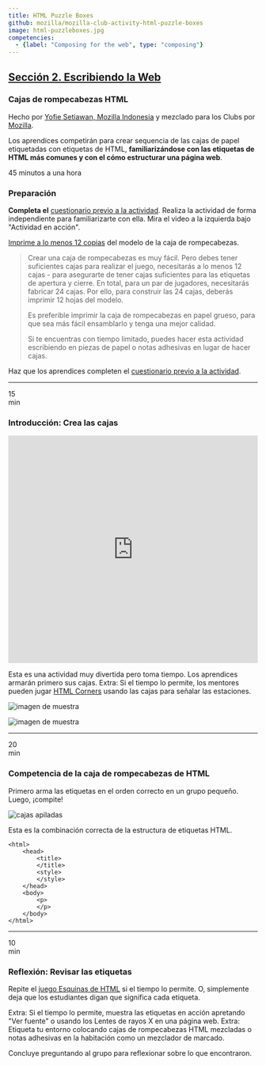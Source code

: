 ```yaml
---
title: HTML Puzzle Boxes
github: mozilla/mozilla-club-activity-html-puzzle-boxes
image: html-puzzleboxes.jpg
competencies:
  - {label: "Composing for the web", type: "composing"}
---
```


## [Sección 2. Escribiendo la Web](http://mozilla.github.io/webmaker-curriculum/WebLiteracyBasics-I/)

### Cajas de rompecabezas HTML

Hecho por [Yofie Setiawan, Mozilla Indonesia](https://twitter.com/yofiesetiawan) y mezclado para los Clubs por [Mozilla](https://webmaker.org/mentor).

Los aprendices competirán para crear sequencia de las cajas de papel etiquetadas con etiquetas de HTML, **familiarizándose con las etiquetas de HTML más comunes y con el cómo estructurar una página web**.

45 minutos a una hora

### Preparación

**Completa el** [cuestionario previo a la actividad](https://docs.google.com/a/mozillafoundation.org/forms/d/1IFhGuK4h7YqxqoUP880_hYV0S8TYEv0sBCbRNBy-0f4/viewform). Realiza la actividad de forma independiente para familiarizarte con ella. Mira el video a la izquierda bajo "Actividad en acción".

[Imprime a lo menos 12 copias](https://www.dropbox.com/s/lv7u8tqawawudiy/html-puzzle-box.pdf?dl=0) del modelo de la caja de rompecabezas.

> Crear una caja de rompecabezas es muy fácil. Pero debes tener suficientes cajas para realizar el juego, necesitarás a lo menos 12 cajas - para asegurarte de tener cajas suficientes para las etiquetas de apertura y cierre. En total, para un par de jugadores, necesitarás fabricar 24 cajas. Por ello, para construir las 24 cajas, deberás imprimir 12 hojas del modelo.
>
> Es preferible imprimir la caja de rompecabezas en papel grueso, para que sea más fácil ensamblarlo y tenga una mejor calidad.
>
> Si te encuentras con tiempo limitado, puedes hacer esta actividad escribiendo en piezas de papel o notas adhesivas en lugar de hacer cajas.

Haz que los aprendices completen el [cuestionario previo a la actividad](https://docs.google.com/a/mozillafoundation.org/forms/d/1i-fPxOGeuq-yxhEx-DYrf_Vj0WHqFpWcsUgF_l6ffOk/viewform). 

---

15<br>min

### Introducción: Crea las cajas

<iframe src="https://www.youtube.com/embed/eWXCZNDBl04?rel=0" allowfullscreen="" frameborder="0" height="460px" width="100%"></iframe>

Esta es una actividad muy divertida pero toma tiempo. Los aprendices armarán primero sus cajas. Extra: Si el tiempo lo permite, los mentores pueden jugar [HTML Corners](https://dajbelshaw.makes.org/thimble/MTk0NDI1Njc2OA==/html-corners) usando las cajas para señalar las estaciones.

![imagen de muestra](http://yopdesign.com/images/webmaker/html-puzzle-box-step-01.jpg)

![imagen de muestra](http://yopdesign.com/images/webmaker/html-puzzle-box-step-02.jpg)

---

20<br>min

### Competencia de la caja de rompecabezas de HTML

Primero arma las etiquetas en el orden correcto en un grupo pequeño. Luego, ¡compite!

![cajas apiladas](http://yopdesign.com/images/webmaker/html-puzzle-box-game-01.jpg)

Esta es la combinación correcta de la estructura de etiquetas HTML.

~~~~~
<html>
    <head>
        <title>
        </title>
        <style>
        </style>
    </head>
    <body>
        <p>
        </p>
    </body>
</html>
~~~~~

---

10<br>min

### Reflexión: Revisar las etiquetas

Repite el [juego Esquinas de HTML](https://dajbelshaw.makes.org/thimble/MTk0NDI1Njc2OA==/html-corners) si el tiempo lo permite. O, simplemente deja que los estudiantes digan que significa cada etiqueta.

Extra: Si el tiempo lo permite, muestra las etiquetas en acción apretando "Ver fuente" o usando los Lentes de rayos X en una página web. Extra: Etiqueta tu entorno colocando cajas de rompecabezas HTML mezcladas o notas adhesivas en la habitación como un mezclador de marcado.

Concluye preguntando al grupo para reflexionar sobre lo que encontraron.
